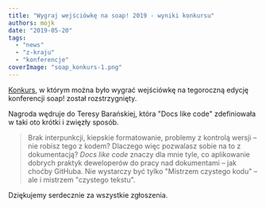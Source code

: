 ```yaml
---
title: "Wygraj wejściówkę na soap! 2019 - wyniki konkursu"
authors: mojk
date: "2019-05-20"
tags:
  - "news"
  - "z-kraju"
  - "konferencje"
coverImage: "soap_konkurs-1.png"
---
```


[Konkurs](http://techwriter.pl/konkurs-wygraj-wejsciowke-na-soap-2019/), w
którym można było wygrać wejściówkę na tegoroczną edycję konferencji soap!
został rozstrzygnięty.

Nagroda wędruje do Teresy Barańskiej, która "Docs like code" zdefiniowała w taki
oto krótki i zwięzły sposób.

> Brak interpunkcji, kiepskie formatowanie, problemy z kontrolą wersji – nie
> robisz tego z kodem? Dlaczego więc pozwalasz sobie na to z dokumentacją? *Docs
> like code* znaczy dla mnie tyle, co aplikowanie dobrych praktyk deweloperów do
> pracy nad dokumentami – jak choćby GitHuba. Nie wystarczy być tylko "Mistrzem
> czystego kodu" – ale i mistrzem "czystego tekstu".

Dziękujemy serdecznie za wszystkie zgłoszenia.
